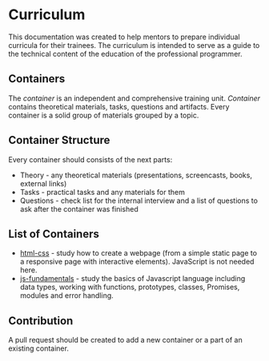 # Curriculum

This documentation was created to help mentors to prepare individual
curricula for their trainees. The curriculum is intended to serve as a
guide to the technical content of the education of the professional
programmer.

## Containers

The *container* is an independent and comprehensive training unit.
*Container* contains theoretical materials, tasks, questions and
artifacts. Every container is a solid group of materials grouped by a
topic.

## Container Structure

Every container should consists of the next parts:

- Theory - any theoretical materials (presentations, screencasts, books,
  external links)
- Tasks - practical tasks and any materials for them
- Questions - check list for the internal interview and a list of
  questions to ask after the container was finished

## List of Containers

* [html-css](./containers/html-css/readme.md) - study how to create a
webpage (from a simple static page to a responsive page with interactive
elements). JavaScript is not needed here.
* [js-fundamentals](./containers/js-fundamentals/readme.md) - study the basics of
 Javascript language including data types, working with functions, prototypes,
 classes, Promises, modules and error handling.

## Contribution

A pull request should be created to add a new container or a part of an
existing container.



